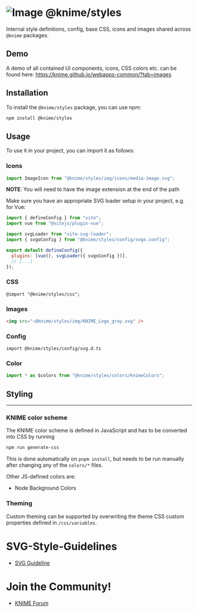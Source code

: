 # ![Image](https://www.knime.com/sites/default/files/knime_logo_github_40x40_4layers.png) @knime/styles

Internal style definitions, config, base CSS, icons and images shared across `@knime` packages.

## Demo

A demo of all contained UI components, icons, CSS colors etc. can be found here:
https://knime.github.io/webapps-common/?tab=images

## Installation

To install the `@knime/styles` package, you can use npm:

```bash
npm install @knime/styles
```

## Usage

To use it in your project, you can import it as follows:

### Icons

```javascript
import ImageIcon from "@knime/styles/img/icons/media-image.svg";
```

**NOTE**: You will need to have the image extension at the end of the path

Make sure you have an appropriate SVG loader setup in your project, e.g. for Vue:

```javascript
import { defineConfig } from "vite";
import vue from "@vitejs/plugin-vue";

import svgLoader from "vite-svg-loader";
import { svgoConfig } from "@knime/styles/config/svgo.config";

export default defineConfig({
  plugins: [vue(), svgLoader({ svgoConfig })],
  // [...]
});
```

### CSS

```
@import "@knime/styles/css";
```

### Images

```html
<img src="~@knime/styles/img/KNIME_Logo_gray.svg" />
```

### Config

```
import @knime/styles/config/svg.d.ts
```

### Color

```javascript
import * as $colors from "@knime/styles/colors/knimeColors";
```

## Styling

---

### KNIME color scheme

The KNIME color scheme is defined in JavaScript and has to be converted into CSS by running

```sh
npm run generate-css
```

This is done automatically on `pnpm install`, but needs to be run manually after changing any of the `colors/*` files.

Other JS-defined colors are:

- Node Background Colors

### Theming

Custom theming can be supported by overwriting the theme CSS custom properties defined in `/css/variables`.

# SVG-Style-Guidelines

- [SVG Guideline](documentation/SVG-Style-README.md)

# Join the Community!

- [KNIME Forum](https://forum.knime.com/)
